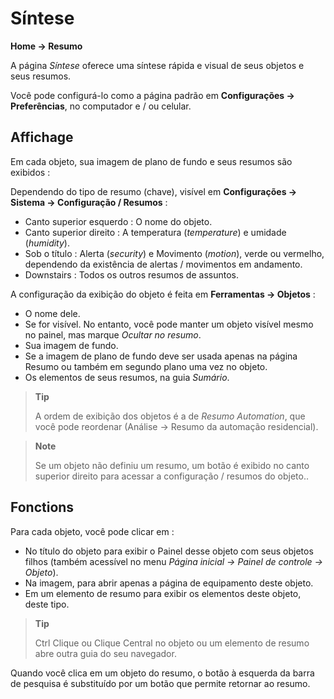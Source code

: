 # Síntese
**Home → Resumo**

A página *Síntese* oferece uma síntese rápida e visual de seus objetos e seus resumos.

Você pode configurá-lo como a página padrão em **Configurações → Preferências**, no computador e / ou celular.

## Affichage

Em cada objeto, sua imagem de plano de fundo e seus resumos são exibidos :

Dependendo do tipo de resumo (chave), visível em **Configurações → Sistema → Configuração / Resumos** :
- Canto superior esquerdo : O nome do objeto.
- Canto superior direito : A temperatura (*temperature*) e umidade (*humidity*).
- Sob o título : Alerta (*security*) e Movimento (*motion*), verde ou vermelho, dependendo da existência de alertas / movimentos em andamento.
- Downstairs : Todos os outros resumos de assuntos.

A configuração da exibição do objeto é feita em **Ferramentas → Objetos** :
- O nome dele.
- Se for visível. No entanto, você pode manter um objeto visível mesmo no painel, mas marque *Ocultar no resumo*.
- Sua imagem de fundo.
- Se a imagem de plano de fundo deve ser usada apenas na página Resumo ou também em segundo plano uma vez no objeto.
- Os elementos de seus resumos, na guia *Sumário*.

> **Tip**
>
> A ordem de exibição dos objetos é a de *Resumo Automation*, que você pode reordenar (Análise → Resumo da automação residencial).

> **Note**
>
> Se um objeto não definiu um resumo, um botão é exibido no canto superior direito para acessar a configuração / resumos do objeto..

## Fonctions

Para cada objeto, você pode clicar em :
- No título do objeto para exibir o Painel desse objeto com seus objetos filhos (também acessível no menu *Página inicial → Painel de controle → Objeto*).
- Na imagem, para abrir apenas a página de equipamento deste objeto.
- Em um elemento de resumo para exibir os elementos deste objeto, deste tipo.


> **Tip**
>
> Ctrl Clique ou Clique Central no objeto ou um elemento de resumo abre outra guia do seu navegador.

Quando você clica em um objeto do resumo, o botão à esquerda da barra de pesquisa é substituído por um botão que permite retornar ao resumo.

